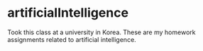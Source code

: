 # artificialIntelligence

Took this class at a university in Korea. These are my homework assignments related to artificial intelligence.
